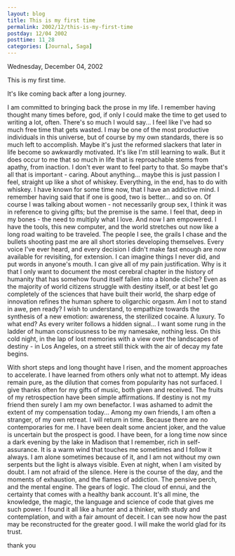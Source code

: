 ```yaml
---
layout: blog
title: This is my first time
permalink: 2002/12/this-is-my-first-time
postday: 12/04 2002
posttime: 11_28
categories: [Journal, Saga]
---
```


Wednesday, December 04, 2002

This is my first time.

It's like coming back after a long journey.

I am committed to bringing back the prose in my life. I remember having thought many times before, god, if only I could make the time to get used to writing a lot, often. There's so much I would say... I feel like I've had so much free time that gets wasted. I may be one of the most productive individuals in this universe, but of course by my own standards, there is so much left to accomplish. Maybe it's just the reformed slackers that later in life become so awkwardly motivated. It's like I'm still learning to walk.
But it does occur to me that so much in life that is reproachable stems from apathy, from inaction. I don't ever want to feel party to that. So maybe that's all that is important - caring. About anything... maybe this is just passion I feel, straight up like a shot of whiskey. Everything, in the end, has to do with whiskey.
I have known for some time now, that I have an addictive mind. I remember having said that if one is good, two is better... and so on. Of course I was talking about women - not necessarily group sex, I think it was in reference to giving gifts; but the premise is the same. I feel that, deep in my bones - the need to multiply what I love.
And now I am empowered. I have the tools, this new computer, and the world stretches out now like a long road waiting to be traveled. The people I see, the grails I chase and the bullets shooting past me are all short stories developing themselves. Every voice I've ever heard, and every decision I didn't make fast enough are now available for revisiting, for extension. I can imagine things I never did, and put words in anyone's mouth. I can give all of my pain justification.
Why is it that I only want to document the most cerebral chapter in the history of humanity that has somehow found itself fallen into a blonde cliche? Even as the majority of world citizens struggle with destiny itself, or at best let go completely of the sciences that have built their world, the sharp edge of innovation refines the human sphere to oligarchic orgasm. Am I not to stand in awe, pen ready? I wish to understand, to empathize towards the synthesis of a new emotion: awareness, the sterilized cocaine. A luxury.
To what end? As every writer follows a hidden signal... I want some rung in the ladder of human consciousness to be my namesake, nothing less. On this cold night, in the lap of lost memories with a view over the landscapes of destiny - in Los Angeles, on a street still thick with the air of decay my fate begins. 

With short steps and long thought have I risen, and the moment approaches to accelerate. I have learned from others only what not to attempt. My ideas remain pure, as the dilution that comes from popularity has not surfaced. I give thanks often for my gifts of music, both given and received. The fruits of my retrospection have been simple affirmations. If destiny is not my friend then surely I am my own benefactor. I was ashamed to admit the extent of my compensation today... Among my own friends, I am often a stranger, of my own retreat. I will return in time.
Because there are no contemporaries for me. I have been dealt some ancient joker, and the value is uncertain but the prospect is good. I have been, for a long time now since a dark evening by the lake in Madison that I remember, rich in self-assurance. It is a warm wind that touches me sometimes and I follow it always. I am alone sometimes because of it, and I am not without my own serpents but the light is always visible. Even at night, when I am visited by doubt. I am not afraid of the silence.
Here is the course of the day, and the moments of exhaustion, and the flames of addiction. The pensive perch, and the mental engine. The gears of logic. The cloud of ennui, and the certainty that comes with a healthy bank account. It's all mine, the knowledge, the magic, the language and science of code that gives me such power. I found it all like a hunter and a thinker, with study and contemplation, and with a fair amount of deceit. I can see now how the past may be reconstructed for the greater good. I will make the world glad for its trust.

thank you

